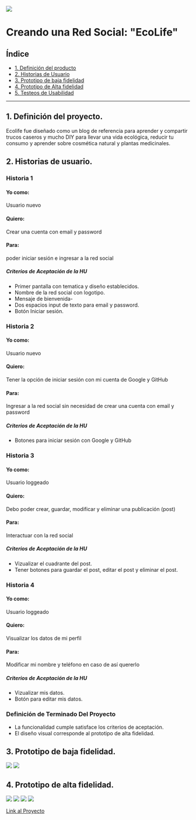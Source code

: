 ![](src/images/name.png)

# Creando una Red Social: "EcoLife"

## Índice

- [1. Definición del producto](#1-Definición-del-producto)
- [2. Historias de Usuario](#1-Historias-de-Usuario)
- [3. Prototipo de baja fidelidad](#3-Prototipo-de-baja-fidelidad)
- [4. Prototipo de Alta fidelidad](#4-Prototipo-de-alta-fidelidad)
- [5. Testeos de Usabilidad](#5-Testeos-de-Usabilidad)

---

## 1. Definición del proyecto.

Ecolife fue diseñado como un blog de referencia para aprender y compartir trucos caseros y mucho DIY para llevar una vida ecológica, reducir tu consumo y aprender sobre cosmética natural y plantas medicinales.

## 2. Historias de usuario.

### Historia 1

#### Yo como:

Usuario nuevo

#### Quiero:

Crear una cuenta con email y password

#### Para:

poder iniciar sesión e ingresar a la red social

##### Criterios de Aceptación de la HU

- Primer pantalla con tematica y diseño establecidos.
- Nombre de la red social con logotipo.
- Mensaje de bienvenida-
- Dos espacios input de texto para email y password.
- Botón Iniciar sesión.

### Historia 2

#### Yo como:

Usuario nuevo

#### Quiero:

Tener la opción de iniciar sesión con mi cuenta de Google y GitHub

#### Para:

Ingresar a la red social sin necesidad de crear una cuenta con email y password

##### Criterios de Aceptación de la HU

- Botones para iniciar sesión con Google y GitHub

### Historia 3

#### Yo como:

Usuario loggeado

#### Quiero:

Debo poder crear, guardar, modificar y eliminar una publicación (post)

#### Para:

Interactuar con la red social

##### Criterios de Aceptación de la HU

- Vizualizar el cuadrante del post.
- Tener botones para guardar el post, editar el post y eliminar el post.

### Historia 4

#### Yo como:

Usuario loggeado

#### Quiero:

Visualizar los datos de mi perfil

#### Para:

Modificar mi nombre y teléfono en caso de así quererlo

##### Criterios de Aceptación de la HU

- Vizualizar mis datos.
- Botón para editar mis datos.

### Definición de Terminado Del Proyecto

- La funcionalidad cumple satisface los criterios de aceptación.
- El diseño visual corresponde al prototipo de alta fidelidad.

## 3. Prototipo de baja fidelidad.

![](src/images/prototipoBF2.jpg)
![](src/images/prototipoBF1.jpg)

## 4. Prototipo de alta fidelidad.

![](src/images/prototipoAF1.png)
![](src/images/prototipoAF2.png)
![](src/images/prototipoAF3.png)
![](src/images/prototipoAF4.png)

[Link al Proyecto](https://social-network-eedc8.web.app/)
